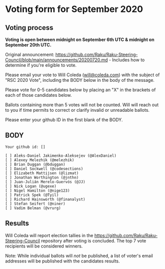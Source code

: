 # Voting form for September 2020

## Voting process

**Voting is open between midnight on September 6th UTC & midnight on September 20th UTC.**

Original announcement: https://github.com/Raku/Raku-Steering-Council/blob/main/announcements/20200720.md - Includes how to determine if you're eligible to vote.

Please email your vote to Will Coleda (will@coleda.com) with the subject of "RSC 2020 Vote", including the BODY below in the body of the message.

Please vote for 0-5 candidates below by placing an "X" in the brackets of each of those candidates below.

Ballots containing more than 5 votes will not be counted. Will will reach out to you if time permits to correct or clarify invalid or unreadable ballots.

Please enter your github ID in the first blank of the BODY.

## BODY

```
Your github id: []

[ ] Aleks-Daniel Jakimenko-Aleksejev (@AlexDaniel)
[ ] Alexey Melezhik (@melezhik)
[ ] Brian Duggan (@bduggan)
[ ] Daniel Sockwell (@codesections)
[ ] Elizabeth Mattijsen (@lizmat)
[ ] Jonathan Worthington (@jnthn)
[ ] Juan-Julián Merelo-Guervós (@JJ)
[ ] Nick Logan (@ugexe)
[ ] Nigel Hamilton (@nige123)
[ ] Patrick Spek (@Tyil)
[ ] Richard Hainsworth (@finanalyst)
[ ] Stefan Seifert (@niner)
[ ] Vadim Belman (@vrurg)
```
## Results

Will Coleda will report election tallies in the https://github.com/Raku/Raku-Steering-Council repository after voting is concluded. The top 7 vote recipients will be considered winners.

Note: While individual ballots will *not* be published, a list of voter's email addresses will be published with the candidates results.
